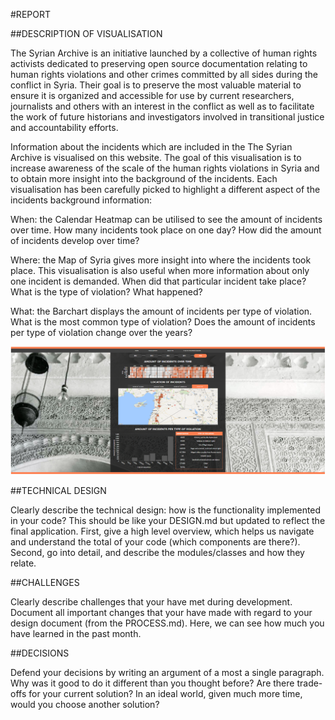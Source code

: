 #REPORT

##DESCRIPTION OF VISUALISATION

The Syrian Archive is an initiative launched by a collective of human rights activists dedicated to preserving open source documentation relating to human rights violations and other crimes committed by all sides during the conflict in Syria. Their goal is to preserve the most valuable material to ensure it is organized and accessible for use by current researchers, journalists and others with an interest in the conflict as well as to facilitate the work of future historians and investigators involved in transitional justice and accountability efforts.

Information about the incidents which are included in the The Syrian Archive is visualised on this website. The goal of this visualisation is to increase awareness of the scale of the human rights violations in Syria and to obtain more insight into the background of the incidents. Each visualisation has been carefully picked to highlight a different aspect of the incidents background information:

When: the Calendar Heatmap can be utilised to see the amount of incidents over time. How many incidents took place on one day? How did the amount of incidents develop over time?

Where: the Map of Syria gives more insight into where the incidents took place. This visualisation is also useful when more information about only one incident is demanded. When did that particular incident take place? What is the type of violation? What happened?

What: the Barchart displays the amount of incidents per type of violation. What is the most common type of violation? Does the amount of incidents per type of violation change over the years?

![Schets](dashboard/images/printscreenvisualisation.png)

##TECHNICAL DESIGN

Clearly describe the technical design: how is the functionality implemented in your code? This should be like your DESIGN.md but updated to reflect the final application. First, give a high level overview, which helps us navigate and understand the total of your code (which components are there?). Second, go into detail, and describe the modules/classes and how they relate.

##CHALLENGES

Clearly describe challenges that your have met during development. Document all important changes that your have made with regard to your design document (from the PROCESS.md). Here, we can see how much you have learned in the past month.

##DECISIONS

Defend your decisions by writing an argument of a most a single paragraph. Why was it good to do it different than you thought before? Are there trade-offs for your current solution? In an ideal world, given much more time, would you choose another solution?
